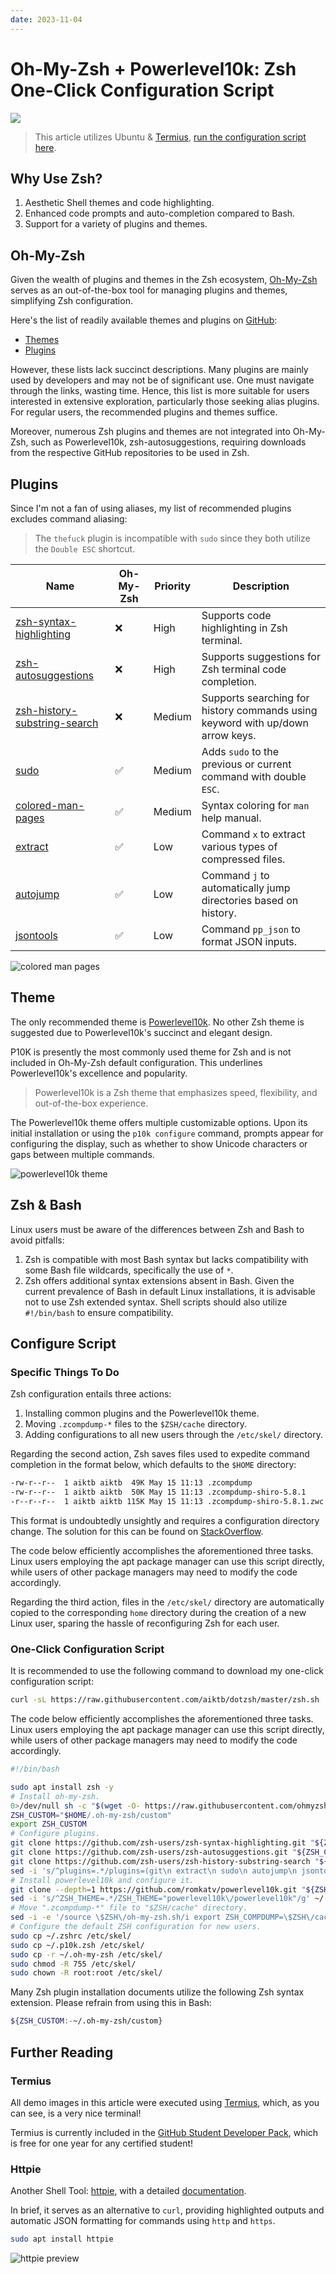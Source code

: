 ```yaml
---
date: 2023-11-04
---
```


# Oh-My-Zsh + Powerlevel10k: Zsh One-Click Configuration Script

![](/img/2023-11-03-19-19.webp)

> This article utilizes Ubuntu & [Termius](https://termius.com/), [run the configuration script here](#one-click-configuration-script).

## Why Use Zsh?

1. Aesthetic Shell themes and code highlighting.
2. Enhanced code prompts and auto-completion compared to Bash.
3. Support for a variety of plugins and themes.

## Oh-My-Zsh

Given the wealth of plugins and themes in the Zsh ecosystem, [Oh-My-Zsh](https://ohmyz.sh/) serves as an out-of-the-box tool for managing plugins and themes, simplifying Zsh configuration.

Here's the list of readily available themes and plugins on [GitHub](https://github.com/ohmyzsh/ohmyzsh):

- [Themes](https://github.com/ohmyzsh/ohmyzsh/wiki/Themes)
- [Plugins](https://github.com/ohmyzsh/ohmyzsh/wiki/Plugins)

However, these lists lack succinct descriptions. Many plugins are mainly used by developers and may not be of significant use. One must navigate through the links, wasting time. Hence, this list is more suitable for users interested in extensive exploration, particularly those seeking alias plugins. For regular users, the recommended plugins and themes suffice.

Moreover, numerous Zsh plugins and themes are not integrated into Oh-My-Zsh, such as Powerlevel10k, zsh-autosuggestions, requiring downloads from the respective GitHub repositories to be used in Zsh.

## Plugins

Since I'm not a fan of using aliases, my list of recommended plugins excludes command aliasing:

> The `thefuck` plugin is incompatible with `sudo` since they both utilize the `Double ESC` shortcut.

| Name                                                                                          | Oh-My-Zsh | Priority | Description                                                                    |
| --------------------------------------------------------------------------------------------- | --------- | -------- | ------------------------------------------------------------------------------ |
| [zsh-syntax-highlighting](https://github.com/zsh-users/zsh-syntax-highlighting)               | ❌        | High     | Supports code highlighting in Zsh terminal.                                    |
| [zsh-autosuggestions](https://github.com/zsh-users/zsh-autosuggestions)                       | ❌        | High     | Supports suggestions for Zsh terminal code completion.                         |
| [zsh-history-substring-search](https://github.com/zsh-users/zsh-history-substring-search)     | ❌        | Medium   | Supports searching for history commands using keyword with up/down arrow keys. |
| [sudo](https://github.com/ohmyzsh/ohmyzsh/tree/master/plugins/sudo)                           | ✅        | Medium   | Adds `sudo` to the previous or current command with double `ESC`.              |
| [colored-man-pages](https://github.com/ohmyzsh/ohmyzsh/tree/master/plugins/colored-man-pages) | ✅        | Medium   | Syntax coloring for `man` help manual.                                         |
| [extract](https://github.com/le0me55i/zsh-extract)                                            | ✅        | Low      | Command `x` to extract various types of compressed files.                      |
| [autojump](https://github.com/wting/autojump)                                                 | ✅        | Low      | Command `j` to automatically jump directories based on history.                |
| [jsontools](https://github.com/ohmyzsh/ohmyzsh/tree/master/plugins/jsontools)                 | ✅        | Low      | Command `pp_json` to format JSON inputs.                                       |

![colored man pages](/img/2023-11-03-18-21.webp)

## Theme

The only recommended theme is [Powerlevel10k](https://github.com/romkatv/powerlevel10k). No other Zsh theme is suggested due to Powerlevel10k's succinct and elegant design.

P10K is presently the most commonly used theme for Zsh and is not included in Oh-My-Zsh default configuration. This underlines Powerlevel10k's excellence and popularity.

> Powerlevel10k is a Zsh theme that emphasizes speed, flexibility, and out-of-the-box experience.

The Powerlevel10k theme offers multiple customizable options. Upon its initial installation or using the `p10k configure` command, prompts appear for configuring the display, such as whether to show Unicode characters or gaps between multiple commands.

![powerlevel10k theme](/img/2023-11-03-18-48.webp)

## Zsh & Bash

Linux users must be aware of the differences between Zsh and Bash to avoid pitfalls:

1. Zsh is compatible with most Bash syntax but lacks compatibility with some Bash file wildcards, specifically the use of `*`.
2. Zsh offers additional syntax extensions absent in Bash. Given the current prevalence of Bash in default Linux installations, it is advisable not to use Zsh extended syntax. Shell scripts should also utilize `#!/bin/bash` to ensure compatibility.

## Configure Script

### Specific Things To Do

Zsh configuration entails three actions:

1. Installing common plugins and the Powerlevel10k theme.
2. Moving `.zcompdump-*` files to the `$ZSH/cache` directory.
3. Adding configurations to all new users through the `/etc/skel/` directory.

Regarding the second action, Zsh saves files used to expedite command completion in the format below, which defaults to the `$HOME` directory:

```bash
-rw-r--r--  1 aiktb aiktb  49K May 15 11:13 .zcompdump
-rw-r--r--  1 aiktb aiktb  50K May 15 11:13 .zcompdump-shiro-5.8.1
-r--r--r--  1 aiktb aiktb 115K May 15 11:13 .zcompdump-shiro-5.8.1.zwc
```

This format is undoubtedly unsightly and requires a configuration directory change. The solution for this can be found on [StackOverflow](https://stackoverflow.com/questions/62931101/i-have-multiple-files-of-zcompdump-why-do-i-have-multiple-files-of-these/76332959#76332959).

The code below efficiently accomplishes the aforementioned three tasks. Linux users employing the apt package manager can use this script directly, while users of other package managers may need to modify the code accordingly.

Regarding the third action, files in the `/etc/skel/` directory are automatically copied to the corresponding `home` directory during the creation of a new Linux user, sparing the hassle of reconfiguring Zsh for each user.

### One-Click Configuration Script

It is recommended to use the following command to download my one-click configuration script:

```bash
curl -sL https://raw.githubusercontent.com/aiktb/dotzsh/master/zsh.sh | bash && zsh
```

The code below efficiently accomplishes the aforementioned three tasks. Linux users employing the apt package manager can use this script directly, while users of other package managers may need to modify the code accordingly.

```bash
#!/bin/bash

sudo apt install zsh -y
# Install oh-my-zsh.
0>/dev/null sh -c "$(wget -O- https://raw.githubusercontent.com/ohmyzsh/ohmyzsh/master/tools/install.sh)"
ZSH_CUSTOM="$HOME/.oh-my-zsh/custom"
export ZSH_CUSTOM
# Configure plugins.
git clone https://github.com/zsh-users/zsh-syntax-highlighting.git "${ZSH_CUSTOM}"/plugins/zsh-syntax-highlighting
git clone https://github.com/zsh-users/zsh-autosuggestions.git "${ZSH_CUSTOM}"/plugins/zsh-autosuggestions
git clone https://github.com/zsh-users/zsh-history-substring-search "${ZSH_CUSTOM}"/plugins/zsh-history-substring-search
sed -i 's/^plugins=.*/plugins=(git\n extract\n sudo\n autojump\n jsontools\n colored-man-pages\n zsh-autosuggestions\n zsh-syntax-highlighting\n zsh-history-substring-search\n)/g' ~/.zshrc
# Install powerlevel10k and configure it.
git clone --depth=1 https://github.com/romkatv/powerlevel10k.git "${ZSH_CUSTOM}"/themes/powerlevel10k
sed -i 's/^ZSH_THEME=.*/ZSH_THEME="powerlevel10k\/powerlevel10k"/g' ~/.zshrc
# Move ".zcompdump-*" file to "$ZSH/cache" directory.
sed -i -e '/source \$ZSH\/oh-my-zsh.sh/i export ZSH_COMPDUMP=\$ZSH\/cache\/.zcompdump-\$HOST' ~/.zshrc
# Configure the default ZSH configuration for new users.
sudo cp ~/.zshrc /etc/skel/
sudo cp ~/.p10k.zsh /etc/skel/
sudo cp -r ~/.oh-my-zsh /etc/skel/
sudo chmod -R 755 /etc/skel/
sudo chown -R root:root /etc/skel/
```

Many Zsh plugin installation documents utilize the following Zsh syntax extension. Please refrain from using this in Bash:

```sh
${ZSH_CUSTOM:-~/.oh-my-zsh/custom}
```

## Further Reading

### Termius

All demo images in this article were executed using [Termius](https://termius.com), which, as you can see, is a very nice terminal!

Termius is currently included in the [GitHub Student Developer Pack](https://education.github.com/pack), which is free for one year for any certified student!

### Httpie

Another Shell Tool: [httpie](https://github.com/httpie/httpie), with a detailed [documentation](https://httpie.io/docs/cli).

In brief, it serves as an alternative to `curl`, providing highlighted outputs and automatic JSON formatting for commands using `http` and `https`.

```bash
sudo apt install httpie
```

![httpie preview](/img/2023-11-03-18-52.webp)
